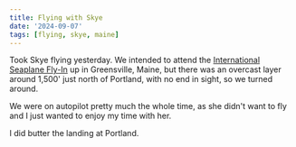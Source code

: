 ```yaml
---
title: Flying with Skye
date: '2024-09-07'
tags: [flying, skye, maine]
---
```


<script>
    import AdventureMap from '$lib/components/AdventureMap.svelte'
    import FlickrPhotoset from '$lib/components/FlickrPhotoset.svelte'

    const tracks = [
        { 
            filename: 'tracklog_20240907_skye.kml', 
            startLabel: 'KPWM',
            startIcon: 'flight'
        },
    ]

</script>

<AdventureMap tracks={tracks} />

Took Skye flying yesterday. We intended to attend the [International Seaplane Fly-In](https://www.seaplanefly-in.org/) up in Greensville, Maine, but there was an overcast layer around 1,500' just north of Portland, with no end in sight, so we turned around.

We were on autopilot pretty much the whole time, as she didn't want to fly and I just wanted to enjoy my time with her.

I did butter the landing at Portland.

<FlickrPhotoset photoset_id="72177720320166855" />
